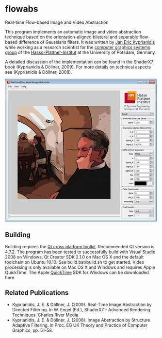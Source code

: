 # flowabs

Real-time Flow-based Image and Video Abstraction

This program implements an automatic image and video abstraction technique based on the orientation-aligned bilateral and separable flow-based difference of Gaussians filters. It was written by [Jan Eric Kyprianidis](http://www.kyprianidis.com/) while working as a research scientist for the [computer graphics systems group](http://www.hpi3d.de/) of the [Hasso-Plattner-Institut](http://www.hpi.uni-potsdam.de/) at the University of Potsdam, Germany.

A detailed discussion of the implementation can be found in the ShaderX7 book (Kyprianidis & Döllner, 2009). For more details on technical aspects see (Kyprianidis & Döllner, 2008).

![Screenshot](screenshot.jpg)

## Building
Building requires the [Qt cross platform toolkit](http://qt.nokia.com/). Recommended Qt version is 4.7.2. The program has been tested to successfully build with Visual Studio 2008 on Windows, Qt Creator SDK 2.1.0 on Mac OS X and the default toolchain on Ubuntu 10.10. See build.bat/build.sh to get started. Video processing is only available on Mac OS X and Windows and requires Apple QuickTime. The Apple [QuickTime](http://www.apple.com/quicktime) SDK for Windows can be downloaded here.

## Related Publications
* Kyprianidis, J. E. & Döllner, J. (2009). Real-Time Image Abstraction by Directed Filtering. In W. Engel (Ed.), ShaderX7 - Advanced Rendering Techniques. Charles River Media.
* Kyprianidis, J. E. & Döllner, J. (2008). Image Abstraction by Structure Adaptive Filtering. In Proc. EG UK Theory and Practice of Computer Graphics, pp. 51–58.
